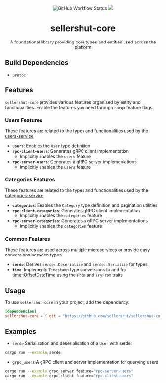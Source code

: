 <div align="center">
  <img alt="GitHub Workflow Status" src="https://img.shields.io/github/actions/workflow/status/sellershut/sellershut-core/check.yaml?label=build">
  
 <a href="https://codecov.io/github/sellershut/sellershut-core" > 
 <img src="https://codecov.io/github/sellershut/sellershut-core/graph/badge.svg?token=cp3sFpIqlC"/> 
 </a>
</div>
<h1 align="center">sellershut-core</h1>
<p align="center">
A foundational library providing core types and entities used across the platform
<br />

## Build Dependencies
- `protoc`

## Features

`sellershut-core` provides various features organised by entity and functionalities. Enable the features you need through `cargo` feature flags

### Users Features

These features are related to the types and functionalities used by the [users-service](https://github.com/sellershut/users-service)

- **`users`**: Enables the `User` type definition
- **`rpc-client-users`**: Generates gRPC client implementation
    - Implicitly enables the `users` feature
- **`rpc-server-users`**: Generates a gRPC server implementations
    - Implicitly enables the `users` feature

### Categories Features

These features are related to the types and functionalities used by the [categories-service](https://github.com/sellershut/categories-service)

- **`categories`**: Enables the `Category` type definition and pagination utilities
- **`rpc-client-categories`**: Generates gRPC client implementation
    - Implicitly enables the `categories` feature
- **`rpc-server-categories`**: Generates a gRPC server implementations
    - Implicitly enables the `categories` feature

### Common Features

These features are used across multiple microservices or provide easy conversions between types:

- **`serde`**: Derives `serde::Deserialize` and `serde::Serialize` for types
- **`time`**: Implements `Timestamp` type conversions to and fro [time::OffsetDateTime](https://docs.rs/time/latest/time/struct.OffsetDateTime.html)  using the `From` and `TryFrom` traits

## Usage

To use `sellershut-core` in your project, add the dependency:

```toml
[dependencies]
sellershut-core = { git = "https://github.com/sellershut/sellershut-core", features = ["rpc-client-users"] }
```

## Examples

- `serde`
Serialisation and deserialisation of a `User` with serde:
```sh
cargo run --example serde
```
- `grpc_users`
A gRPC client and server implementation for querying users

```sh
cargo run --example grpc_server feature="rpc-server-users"
cargo run --example grpc_client feature="rpc-client-users"
```
